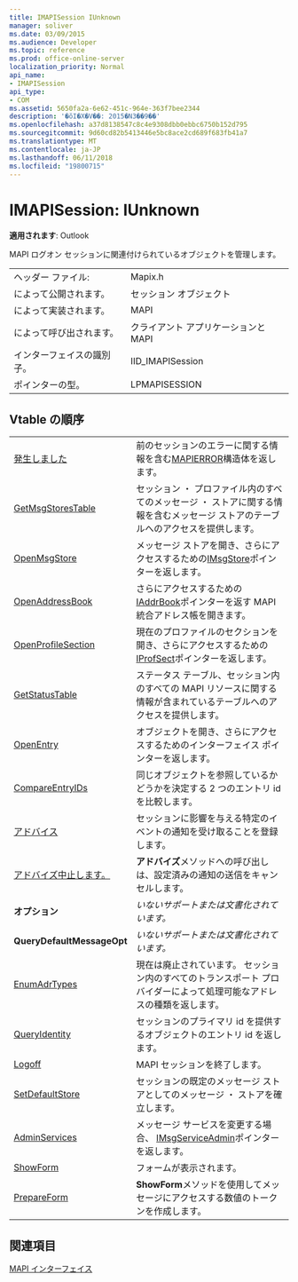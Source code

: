 ```yaml
---
title: IMAPISession IUnknown
manager: soliver
ms.date: 03/09/2015
ms.audience: Developer
ms.topic: reference
ms.prod: office-online-server
localization_priority: Normal
api_name:
- IMAPISession
api_type:
- COM
ms.assetid: 5650fa2a-6e62-451c-964e-363f7bee2344
description: '�ŏI�X�V��: 2015�N3��9��'
ms.openlocfilehash: a37d8138547c8c4e9308dbb0ebbc6750b152d795
ms.sourcegitcommit: 9d60cd82b5413446e5bc8ace2cd689f683fb41a7
ms.translationtype: MT
ms.contentlocale: ja-JP
ms.lasthandoff: 06/11/2018
ms.locfileid: "19800715"
---
```

# <a name="imapisession--iunknown"></a>IMAPISession: IUnknown

  
  
**適用されます**: Outlook 
  
MAPI ログオン セッションに関連付けられているオブジェクトを管理します。
  
|||
|:-----|:-----|
|ヘッダー ファイル:  <br/> |Mapix.h  <br/> |
|によって公開されます。  <br/> |セッション オブジェクト  <br/> |
|によって実装されます。  <br/> |MAPI  <br/> |
|によって呼び出されます。  <br/> |クライアント アプリケーションと MAPI  <br/> |
|インターフェイスの識別子。  <br/> |IID_IMAPISession  <br/> |
|ポインターの型。  <br/> |LPMAPISESSION  <br/> |
   
## <a name="vtable-order"></a>Vtable の順序

|||
|:-----|:-----|
|[発生しました](imapisession-getlasterror.md) <br/> |前のセッションのエラーに関する情報を含む[MAPIERROR](mapierror.md)構造体を返します。  <br/> |
|[GetMsgStoresTable](imapisession-getmsgstorestable.md) <br/> |セッション ・ プロファイル内のすべてのメッセージ ・ ストアに関する情報を含むメッセージ ストアのテーブルへのアクセスを提供します。  <br/> |
|[OpenMsgStore](imapisession-openmsgstore.md) <br/> |メッセージ ストアを開き、さらにアクセスするための[IMsgStore](imsgstoreimapiprop.md)ポインターを返します。  <br/> |
|[OpenAddressBook](imapisession-openaddressbook.md) <br/> |さらにアクセスするための[IAddrBook](iaddrbookimapiprop.md)ポインターを返す MAPI 統合アドレス帳を開きます。  <br/> |
|[OpenProfileSection](imapisession-openprofilesection.md) <br/> |現在のプロファイルのセクションを開き、さらにアクセスするための[IProfSect](iprofsectimapiprop.md)ポインターを返します。  <br/> |
|[GetStatusTable](imapisession-getstatustable.md) <br/> |ステータス テーブル、セッション内のすべての MAPI リソースに関する情報が含まれているテーブルへのアクセスを提供します。  <br/> |
|[OpenEntry](imapisession-openentry.md) <br/> |オブジェクトを開き、さらにアクセスするためのインターフェイス ポインターを返します。  <br/> |
|[CompareEntryIDs](imapisession-compareentryids.md) <br/> |同じオブジェクトを参照しているかどうかを決定する 2 つのエントリ id を比較します。  <br/> |
|[アドバイス](imapisession-advise.md) <br/> |セッションに影響を与える特定のイベントの通知を受け取ることを登録します。  <br/> |
|[アドバイズ中止します。](imapisession-unadvise.md) <br/> |**アドバイズ**メソッドへの呼び出しは、設定済みの通知の送信をキャンセルします。  <br/> |
|**オプション** <br/> | *いないサポートまたは文書化されています。*  <br/> |
|**QueryDefaultMessageOpt** <br/> | *いないサポートまたは文書化されています。*  <br/> |
|[EnumAdrTypes](imapisession-enumadrtypes.md) <br/> |現在は廃止されています。 セッション内のすべてのトランスポート プロバイダーによって処理可能なアドレスの種類を返します。  <br/> |
|[QueryIdentity](imapisession-queryidentity.md) <br/> |セッションのプライマリ id を提供するオブジェクトのエントリ id を返します。  <br/> |
|[Logoff](imapisession-logoff.md) <br/> |MAPI セッションを終了します。  <br/> |
|[SetDefaultStore](imapisession-setdefaultstore.md) <br/> |セッションの既定のメッセージ ストアとしてのメッセージ ・ ストアを確立します。  <br/> |
|[AdminServices](imapisession-adminservices.md) <br/> |メッセージ サービスを変更する場合、 [IMsgServiceAdmin](imsgserviceadminiunknown.md)ポインターを返します。  <br/> |
|[ShowForm](imapisession-showform.md) <br/> |フォームが表示されます。  <br/> |
|[PrepareForm](imapisession-prepareform.md) <br/> |**ShowForm**メソッドを使用してメッセージにアクセスする数値のトークンを作成します。  <br/> |
   
## <a name="see-also"></a>関連項目



[MAPI インターフェイス](mapi-interfaces.md)


